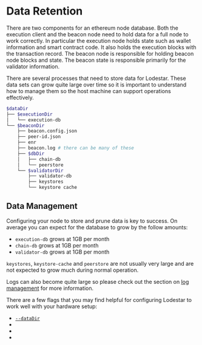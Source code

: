 # Data Retention

There are two components for an ethereum node database.  Both the execution client and the beacon node need to hold data for a full node to work correctly.  In particular the execution node holds state such as wallet information and smart contract code. It also holds the execution blocks with the transaction record.  The beacon node is responsible for holding beacon node blocks and state. The beacon state is responsible primarily for the validator information.

There are several processes that need to store data for Lodestar. These data sets can grow quite large over time so it is important to understand how to manage them so the host machine can support operations effectively.

```bash
$dataDir
├── $executionDir
│   └── execution-db
└── $beaconDir
    ├── beacon.config.json
    ├── peer-id.json
    ├── enr
    ├── beacon.log # there can be many of these
    ├── $dbDir
    │   ├── chain-db
    │   └── peerstore
    └── $validatorDir
        ├── validator-db
        ├── keystores
        └── keystore cache
```

## Data Management

Configuring your node to store and prune data is key to success.  On average you can expect for the database to grow by the follow amounts:

- `execution-db` grows at 1GB per month
- `chain-db` grows at 1GB per month
- `validator-db` grows at 1GB per month

`keystores`, `keystore-cache` and `peerstore` are not usually very large and are not expected to grow much during normal operation.

Logs can also become quite large so please check out the section on [log management](../logging-and-metrics/log-management.md) for more information.

There are a few flags that you may find helpful for configuring Lodestar to work well with your hardware setup:

- [`--dataDir`](./configuration.md#--dataDir)
- [](./configuration.md#)
- [](./configuration.md#)
- [](./configuration.md#)
